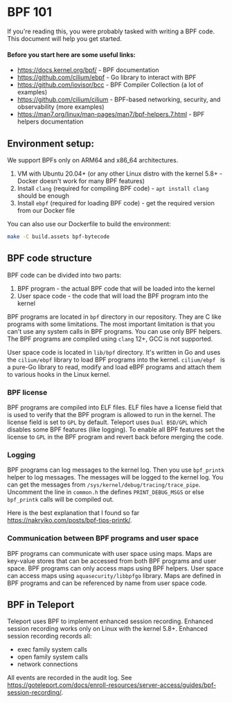 # BPF 101

If you're reading this, you were probably tasked with writing a BPF code.
This document will help you get started.

#### Before you start here are some useful links:

* https://docs.kernel.org/bpf/ - BPF documentation
* https://github.com/cilium/ebpf - Go library to interact with BPF
* https://github.com/iovisor/bcc - BPF Compiler Collection (a lot of examples)
* https://github.com/cilium/cilium - BPF-based networking, security, and observability (more examples)
* https://man7.org/linux/man-pages/man7/bpf-helpers.7.html - BPF helpers documentation

## Environment setup:

We support BPFs only on ARM64 and x86_64 architectures.

1. VM with Ubuntu 20.04+ (or any other Linux distro with the kernel 5.8+ - Docker doesn't work for many BPF features)
2. Install `clang` (required for compiling BPF code) - `apt install clang` should be enough
3. Install `ebpf` (required for loading BPF code) - get the required version from our Docker file

You can also use our Dockerfile to build the environment:

```bash
make -C build.assets bpf-bytecode
```

## BPF code structure

BPF code can be divided into two parts:

1. BPF program - the actual BPF code that will be loaded into the kernel
2. User space code - the code that will load the BPF program into the kernel

BPF programs are located in `bpf` directory in our repository. They are C like programs with some limitations.
The most important limitation is that you can't use any system calls in BPF programs. You can use only BPF helpers.
The BPF programs are compiled using `clang` 12+, GCC is not supported.

User space code is located in `lib/bpf` directory. It's written in Go and uses the `cilium/ebpf` library to load BPF programs into the kernel. `cilium/ebpf ` is a pure-Go library to read, modify and load eBPF programs and attach them to various hooks in the Linux kernel.

### BPF license

BPF programs are compiled into ELF files. ELF files have a license field that is used to verify that the BPF program
is allowed to run in the kernel. The license field is set to `GPL` by default. Teleport uses `Dual BSD/GPL` which
disables some BPF features (like logging). To enable all BPF features set the license to `GPL` in the BPF program
and revert back before merging the code.

### Logging

BPF programs can log messages to the kernel log. Then you use `bpf_printk` helper to log messages. The messages will be logged to the kernel log. You can get the messages
from `/sys/kernel/debug/tracing/trace_pipe`. Uncomment the line in `common.h` the defines `PRINT_DEBUG_MSGS` or else `bpf_printk` calls
will be compiled out.

Here is the best explanation that I found so far https://nakryiko.com/posts/bpf-tips-printk/.

### Communication between BPF programs and user space

BPF programs can communicate with user space using maps. Maps are key-value stores that can be accessed from both
BPF programs and user space. BPF programs can only access maps using BPF helpers. User space can access maps using
`aquasecurity/libbpfgo` library. Maps are defined in BPF programs and can be referenced by name from user space code.


## BPF in Teleport

Teleport uses BPF to implement enhanced session recording. Enhanced session recording works only on Linux with
the kernel 5.8+. Enhanced session recording records all:
* exec family system calls
* open family system calls
* network connections

All events are recorded in the audit log. See https://goteleport.com/docs/enroll-resources/server-access/guides/bpf-session-recording/.

